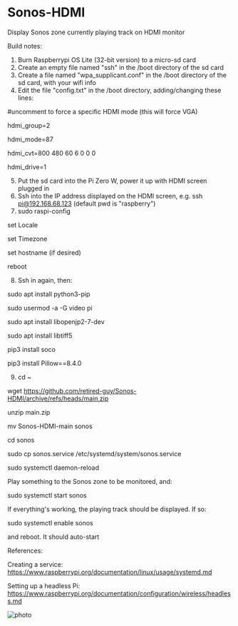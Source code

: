 # Sonos-HDMI
Display Sonos zone currently playing track on HDMI monitor 

Build notes:
1. Burn Raspberrypi OS Lite (32-bit version) to a micro-sd card
2. Create an empty file named "ssh" in the /boot directory of the sd card
3. Create a file named "wpa_supplicant.conf" in the /boot directory of the sd card, with your wifi info
4. Edit the file "config.txt" in the /boot directory, adding/changing these lines:

\#uncomment to force a specific HDMI mode (this will force VGA)

hdmi_group=2

hdmi_mode=87

hdmi_cvt=800 480 60 6 0 0 0

hdmi_drive=1
   
5. Put the sd card into the Pi Zero W, power it up with HDMI screen plugged in
6. Ssh into the IP address displayed on the HDMI screen, e.g. ssh pi@192.168.68.123 (default pwd is "raspberry")
7. sudo raspi-config

set Locale

set Timezone

set hostname (if desired)

reboot

8. Ssh in again, then:

sudo apt install python3-pip

sudo usermod -a -G video pi

sudo apt install libopenjp2-7-dev

sudo apt install libtiff5

pip3 install soco

pip3 install Pillow==8.4.0

9. cd ~

wget https://github.com/retired-guy/Sonos-HDMI/archive/refs/heads/main.zip

unzip main.zip

mv Sonos-HDMI-main sonos

cd sonos

sudo cp sonos.service /etc/systemd/system/sonos.service 

sudo systemctl daemon-reload

Play something to the Sonos zone to be monitored, and:

sudo systemctl start sonos

If everything's working, the playing track should be displayed.  If so:

sudo systemctl enable sonos

and reboot.  It should auto-start

   
References:

Creating a service: https://www.raspberrypi.org/documentation/linux/usage/systemd.md

Setting up a headless Pi: https://www.raspberrypi.org/documentation/configuration/wireless/headless.md

  
![photo](https://1.bp.blogspot.com/-WKMlpBRRxEQ/YPn4OAnMM9I/AAAAAAAAuoU/Odb5FPkRwFYsirDvKZnRG-oSyxkjS2IqgCLcBGAsYHQ/s2048/FAAFCA05-9228-43DB-9009-04EAE065DCC2.jpeg)
   
   
   
   

